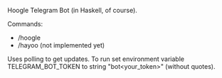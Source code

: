 Hoogle Telegram Bot (in Haskell, of course).

Commands:
- /hoogle <query>
- /hayoo <query> (not implemented yet)

Uses polling to get updates. To run set environment variable TELEGRAM_BOT_TOKEN to string "bot<your_token>" (without quotes).